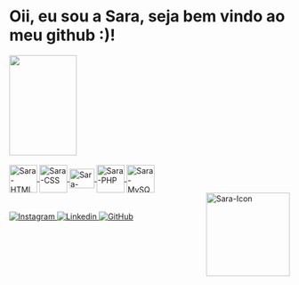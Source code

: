 <h1> Oii, eu sou a Sara, seja bem vindo ao meu github :)! </h1>

<div> 
<a href="https://github.com/Saraemilyy">
<img width="49%" height="180cm" src="https://github-readme-stats.vercel.app/api?username=Saraemilyy&show_icons=true&theme=merko&include_all_commits=true&count_private=true"/>

</div>

<div style="display: inline_block" padding="15px" ><br>
<img  align="center" height="50" width="50" alt="Sara-HTML" src="https://cdn.jsdelivr.net/gh/devicons/devicon/icons/html5/html5-original-wordmark.svg">
<img  align="center" height="50" width="50" alt="Sara-CSS" src="https://cdn.jsdelivr.net/gh/devicons/devicon/icons/css3/css3-original-wordmark.svg">
<img  align="center" height="35" width="45" alt="Sara-JavaScript" src="https://cdn.jsdelivr.net/gh/devicons/devicon/icons/javascript/javascript-original.svg">
<img  align="center" height="50" width="50" alt="Sara-PHP" src="https://cdn.jsdelivr.net/gh/devicons/devicon/icons/php/php-original.svg">
<img  align="center" height="50" width="50" alt="Sara-MySQL" src="https://cdn.jsdelivr.net/gh/devicons/devicon/icons/mysql/mysql-original-wordmark.svg">
<br>
<img  align="right" height="150" width="150" alt="Sara-Icon" src="https://pbs.twimg.com/media/FYs2jm6XwAAox2y?format=png&name=small">
</div>

<div>
<br><br>
<a href="https://www.instagram.com/_ig.limaa_/"> <img alt="Instagram" src="https://img.shields.io/badge/Instagram-E4405F?style=for-the-badge&logo=instagram&logoColor=white"> </a>
<a href="https://www.linkedin.com/in/sara-castro-544630205/"> <img alt="Linkedin" src="https://img.shields.io/badge/LinkedIn-0077B5?style=for-the-badge&logo=linkedin&logoColor=white"> </a>
<a href="https://github.com/Saraemilyy"> <img alt="GitHub" src="https://img.shields.io/badge/GitHub-100000?style=for-the-badge&logo=github&logoColor=white"> </a>

</div>


